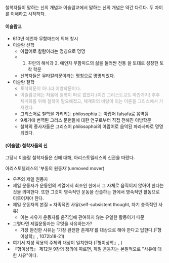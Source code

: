 철학자들이 말하는 신의 개념과 이슬람교에서 말하는 신의 개념은 약간 다르다. 두 차이를 이해하고 시작하자.


#### 이슬람교
* 610년 예언자 무함마드에 의해 창시
* 이슬람 신학
	* 아랍어로 칼람이라는 명칭으로 명명
	* 1. 꾸란의 해석과 2. 예언자 무함마드의 삶을 둘러싼 전통 을 토대로 성장한 토착 학문
	* 신학자들은 무타칼리문이라는 명칭으로 명명되었다.
* 이슬람 철학
	* <font color="#a5a5a5">토착학문이 아니라 이방학문이다. </font>
	* <font color="#a5a5a5">이슬람교에는 처음에 철학이 따로 없었다.(이건 그리스도교도 마찬가지) 추후 체계화를 위해 철학이 필요해졌고, 체계화의 바탕이 되는 이론을 그리스에서 가져왔다.</font>
	* 그리스어로 철학을 가리키는 philosophia 는 아랍어 falsafa로 음역됨
	* 9세기에 번역된 그리스 문헌들에 대한 연구로부터 직접 전해진 이방학문
	* 철학의 종사자들은 그리스어 philosophoi의 아랍어로 음역된 파라사파로 명명되었다.

#### (이슬람) 철학자들의 신
그당시 이슬람 철학자들은 신에 대해, 아리스토텔레스의 신관을 따랐다.

아리스토텔레스의 '부동의 원동자'(unmoved mover)
* 우주의 제일 원동자
* 제일 운동자가 운동인의 계열에서 최초인 한에서 그 자체로 움직이지 않아야 한다는 것을 의미한다. 또한 그것이 영속적인 운동을 산출하는 한에서 영속적인 활동으로 이루어져야 한다.
* 제일 운동자의 본질 = 자족적인 사유(self-subsistent thought, 자기 충족적인 사유)
	* 이는 사유가 운동자를 움직임에 관여하지 않는 유일한 활동이기 때문
* 그렇다면 제일운동자는 무엇을 사유하는가?
	* 가장 완전한 사유는 '가장 완전한 존재자'를 대상으로 해야 한다고 답한다.(『형이상학』, 1072b18-21)
* 여기서 지성 작용의 주체와 대상이 일치한다.(『형이상학』, )
* 『형이상학』 제12권 9장의 정의에 따르면, 제일 운동자는 본질적으로 "사유에 대한 사유"이다.
